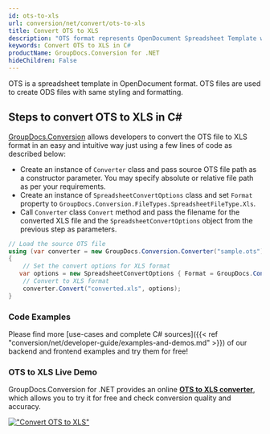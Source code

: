 ```yaml
---
id: ots-to-xls
url: conversion/net/convert/ots-to-xls
title: Convert OTS to XLS
description: "OTS format represents OpenDocument Spreadsheet Template with .ots extension. Learn how to convert OTS to XLS file programmatically in C# language using GroupDocs.Conversion for .NET library."
keywords: Convert OTS to XLS in C#
productName: GroupDocs.Conversion for .NET
hideChildren: False
---
```


OTS is a spreadsheet template in OpenDocument format. OTS files are used to create ODS files with same styling and formatting.

## Steps to convert OTS to XLS in C#

[GroupDocs.Conversion](https://products.groupdocs.com/conversion/net) allows developers to convert the OTS file to XLS format in an easy and intuitive way just using a few lines of code as described below:

* Create an instance of `Converter` class and pass source OTS file path as a constructor parameter. You may specify absolute or relative file path as per your requirements. 
* Create an instance of `SpreadsheetConvertOptions` class and set `Format` property to `GroupDocs.Conversion.FileTypes.SpreadsheetFileType.Xls`.
* Call `Converter` class `Convert` method and pass the filename for the converted XLS file and the `SpreadsheetConvertOptions` object from the previous step as parameters.

```csharp
// Load the source OTS file
using (var converter = new GroupDocs.Conversion.Converter("sample.ots"))
{
    // Set the convert options for XLS format
   var options = new SpreadsheetConvertOptions { Format = GroupDocs.Conversion.FileTypes.SpreadsheetFileType.Xls };
    // Convert to XLS format
    converter.Convert("converted.xls", options);
}
```

### Code Examples

Please find more [use-cases and complete C# sources]({{< ref "conversion/net/developer-guide/examples-and-demos.md" >}}) of our backend and frontend examples and try them for free!

### OTS to XLS Live Demo

GroupDocs.Conversion for .NET provides an online [**OTS to XLS converter**](https://products.groupdocs.app/conversion/ots-to-xls), which allows you to try it for free and check conversion quality and accuracy.

[!["Convert OTS to XLS"](conversion/net/images/convert-to-xls/convert-ots-to-xls.png)](https://products.groupdocs.app/conversion/ots-to-xls)